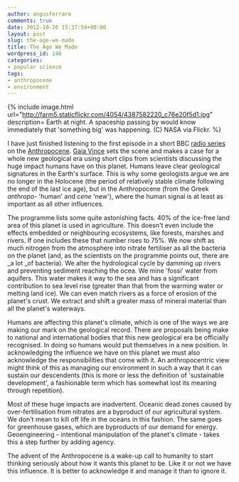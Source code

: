 ```yaml
---
author: angusferraro
comments: true
date: 2012-10-26 15:37:59+00:00
layout: post
slug: the-age-we-made
title: The Age We Made
wordpress_id: 146
categories:
- popular science
tags:
- anthropocene
- environment
---
```


{% include image.html
url="http://farm5.staticflickr.com/4054/4387582220_c76e20f5d1.jpg"
description= Earth at night. A spaceship passing by would know immediately that 'something big' was happening. (C) NASA via Flickr.
%}

I have just finished listening to the first episode in a short BBC
[radio series](http://www.bbc.co.uk/programmes/p00z763q) on the
[Anthropocene](http://www.anthropocene.info/en/home). [Gaia Vince](http://wanderinggaia.com/)
sets the scene and makes a case for a whole new geological era using
short clips from scientists discussing the huge impact humans have on
this planet. Humans leave clear geological signatures in the Earth's
surface. This is why some geologists argue we are no longer in the
Holocene (the period of relatively stable climate following the end of
the last ice age), but in the Anthropocene (from the Greek _anthropo-_
'human' and _cene_ 'new'), where the human signal is at least as
important as all other influences.




The programme lists some quite astonishing facts. 40% of the ice-free
land area of this planet is used in agriculture. This doesn't even
include the effects embedded or neighbouring ecosystems, like forests,
marshes and rivers. If one includes these that number rises to 75%. We
now shift as much nitrogen from the atmosphere into nitrate fertiliser
as all the bacteria on the planet (and, as the scientists on the
programme points out, there are _a lot _of bacteria). We alter the
hydrological cycle by damming up rivers and preventing sediment
reaching the ocea. We mine 'fossi' water from aquifers. This water
makes it way to the sea and has a significant contribution to sea
level rise (greater than that from the warming water or melting land
ice). We can even match rivers as a force of erosion of the planet's
crust. We extract and shift a greater mass of mineral material than
all the planet's waterways.




Humans are affecting this planet's climate, which is one of the ways
we are making our mark on the geological record. There are proposals
being make to national and international bodies that this new
geological era be officially recognised. In doing so humans would put
themselves in a new position. In acknowledging the influence we have
on this planet we must also acknowledge the responsibilities that come
with it. An anthropocentric view might think of this as managing our
environment in such a way that it can sustain our descendents (this is
more or less the definition of 'sustainable development', a
fashionable term which has somewhat lost its meaning through
repetition).




Most of these huge impacts are inadvertent. Oceanic dead zones caused
by over-fertilisation from nitrates are a byproduct of our
agricultural system. We don't mean to kill off life in the oceans in
this fashion. The same goes for greenhouse gases, which are byproducts
of our demand for energy. Geoengineering - intentional manipulation of
the planet's climate - takes this a step further by adding agency.




The advent of the Anthropocene is a wake-up call to humanity to start
thinking seriously about how it wants this planet to be. Like it or
not we have this influence. It is better to acknowledge it and manage
it than to ignore it.
